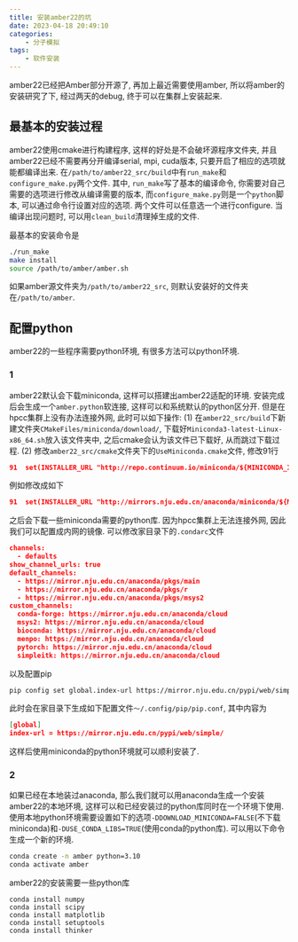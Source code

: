 ```yaml
---
title: 安装amber22的坑
date: 2023-04-18 20:49:10
categories:
    - 分子模拟
tags:
    - 软件安装
---
```

amber22已经把Amber部分开源了, 再加上最近需要使用amber, 所以将amber的安装研究了下, 经过两天的debug, 终于可以在集群上安装起来.

## 最基本的安装过程

amber22使用cmake进行构建程序, 这样的好处是不会破坏源程序文件夹, 并且amber22已经不需要再分开编译serial, mpi, cuda版本, 只要开启了相应的选项就能都编译出来. 在`/path/to/amber22_src/build`中有`run_make`和`configure_make.py`两个文件. 其中, `run_make`写了基本的编译命令, 你需要对自己需要的选项进行修改从编译需要的版本, 而`configure_make.py`则是一个`python`脚本, 可以通过命令行设置对应的选项. 两个文件可以任意选一个进行configure. 当编译出现问题时, 可以用`clean_build`清理掉生成的文件.

最基本的安装命令是

```bash
./run_make
make install
source /path/to/amber/amber.sh
```

如果amber源文件夹为`/path/to/amber22_src`, 则默认安装好的文件夹在`/path/to/amber`.
<!--more-->

## 配置python

amber22的一些程序需要python环境, 有很多方法可以python环境.

### 1

amber22默认会下载miniconda, 这样可以搭建出amber22适配的环境. 安装完成后会生成一个`amber.python`软连接, 这样可以和系统默认的python区分开. 但是在hpcc集群上没有办法连接外网, 此时可以如下操作: (1) 在`amber22_src/build`下新建文件夹`CMakeFiles/miniconda/download/`, 下载好`Miniconda3-latest-Linux-x86_64.sh`放入该文件夹中, 之后cmake会认为该文件已下载好, 从而跳过下载过程. (2) 修改`amber22_src/cmake`文件夹下的`UseMiniconda.cmake`文件, 修改91行

```cmake
91  set(INSTALLER_URL "http://repo.continuum.io/miniconda/${MINICONDA_INSTALLER_FILENAME}")
```

例如修改成如下

```cmake
91  set(INSTALLER_URL "http://mirrors.nju.edu.cn/anaconda/miniconda/${MINICONDA_INSTALLER_FILENAME}")
```

之后会下载一些miniconda需要的python库. 因为hpcc集群上无法连接外网, 因此我们可以配置成内网的镜像. 可以修改家目录下的`.condarc`文件

```json
channels:
  - defaults
show_channel_urls: true
default_channels:
  - https://mirror.nju.edu.cn/anaconda/pkgs/main
  - https://mirror.nju.edu.cn/anaconda/pkgs/r
  - https://mirror.nju.edu.cn/anaconda/pkgs/msys2
custom_channels:
  conda-forge: https://mirror.nju.edu.cn/anaconda/cloud
  msys2: https://mirror.nju.edu.cn/anaconda/cloud
  bioconda: https://mirror.nju.edu.cn/anaconda/cloud
  menpo: https://mirror.nju.edu.cn/anaconda/cloud
  pytorch: https://mirror.nju.edu.cn/anaconda/cloud
  simpleitk: https://mirror.nju.edu.cn/anaconda/cloud
```

以及配置pip

```bash
pip config set global.index-url https://mirror.nju.edu.cn/pypi/web/simple/
```

此时会在家目录下生成如下配置文件`～/.config/pip/pip.conf`, 其中内容为

```json
[global]
index-url = https://mirror.nju.edu.cn/pypi/web/simple/

```

这样后使用miniconda的python环境就可以顺利安装了.

### 2

如果已经在本地装过anaconda, 那么我们就可以用anaconda生成一个安装amber22的本地环境, 这样可以和已经安装过的python库同时在一个环境下使用. 使用本地python环境需要设置如下的选项`-DDOWNLOAD_MINICONDA=FALSE`(不下载miniconda)和`-DUSE_CONDA_LIBS=TRUE`(使用conda的python库). 可以用以下命令生成一个新的环境.

```bash
conda create -n amber python=3.10
conda activate amber
```

amber22的安装需要一些python库

```conda
conda install numpy
conda install scipy
conda install matplotlib
conda install setuptools
conda install thinker
```
